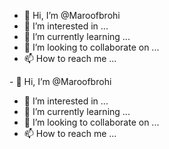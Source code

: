 - 👋 Hi, I’m @Maroofbrohi
- 👀 I’m interested in ...
- 🌱 I’m currently learning ...
- 💞️ I’m looking to collaborate on ...
- 📫 How to reach me ...

<!---
Maroofbrohi/Maroofbrohi is a ✨ special ✨ repository because its `README.md` (this file) appears on your GitHub profile.
You can click the Preview link to take a look at your changes.
--->- 👋 Hi, I’m @Maroofbrohi
- 👀 I’m interested in ...
- 🌱 I’m currently learning ...
- 💞️ I’m looking to collaborate on ...
- 📫 How to reach me ...

<!---
Maroofbrohi/Maroofbrohi is a ✨ special ✨ repository because its `README.md` (this file) appears on your GitHub profile.
You can click the Preview link to take a look at your changes.
--->
